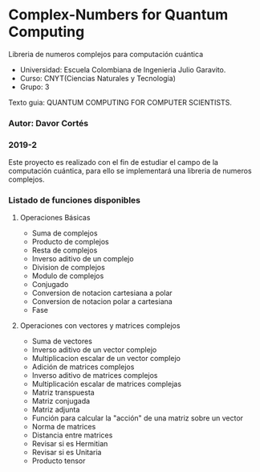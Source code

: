 # Complex-Numbers for Quantum Computing





Libreria de numeros complejos para computación cuántica                                                                          

- Universidad: Escuela Colombiana de Ingenieria Julio Garavito.
- Curso: CNYT(Ciencias Naturales y Tecnología)
- Grupo: 3





Texto guia: QUANTUM COMPUTING FOR
COMPUTER SCIENTISTS.  





### Autor: Davor Cortés
### 2019-2

Este proyecto es realizado con el fin de estudiar el campo de la computación cuántica,
para ello se implementará una libreria de numeros complejos.

### Listado de funciones disponibles
  1. Operaciones Básicas
      - Suma de complejos
      - Producto de complejos
      - Resta de complejos
      - Inverso aditivo de un complejo
      - Division de complejos
      - Modulo de complejos
      - Conjugado
      - Conversion de notacion cartesiana a polar
      - Conversion de notacion polar a cartesiana
      - Fase
      
  2. Operaciones con vectores y matrices complejos
      - Suma de vectores
      - Inverso aditivo de un vector complejo
      - Multiplicacion escalar de un vector complejo
      - Adición de matrices complejos
      - Inverso aditivo de matrices complejos
      - Multiplicación escalar de matrices complejas
      - Matriz transpuesta
      - Matriz conjugada
      - Matriz adjunta
      - Función para calcular la \"acción\" de una matriz sobre un vector
      - Norma de matrices
      - Distancia entre matrices
      - Revisar si es Hermitian
      - Revisar si es Unitaria
      - Producto tensor
      

